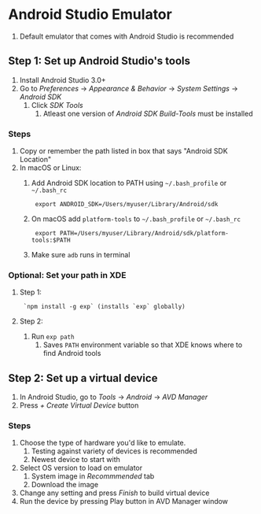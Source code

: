 # Android Studio Emulator #
1. Default emulator that comes with Android Studio is recommended

## Step 1: Set up Android Studio's tools ##
1. Install Android Studio 3.0+
2. Go to *Preferences* -> *Appearance & Behavior* -> *System Settings* -> *Android SDK*
	1. Click *SDK Tools*
		1. Atleast one version of *Android SDK Build-Tools* must be installed

### Steps ###
1. Copy or remember the path listed in box that says "Android SDK Location"
2. In macOS or Linux:
	1. Add Android SDK location to PATH using `~/.bash_profile` or `~/.bash_rc`
	
			export ANDROID_SDK=/Users/myuser/Library/Android/sdk
			
	2. On macOS add `platform-tools` to `~/.bash_profile` or `~/.bash_rc`
	
			export PATH=/Users/myuser/Library/Android/sdk/platform-tools:$PATH
			
	3. Make sure `adb` runs in terminal

### Optional: Set your path in XDE ###
1. Step 1:

		`npm install -g exp` (installs `exp` globally)
		
2. Step 2:
	1. Run `exp path`
		1. Saves `PATH` environment variable so that XDE knows where to find Android tools

## Step 2: Set up a virtual device ##
1. In Android Studio, go to *Tools* -> *Android* -> *AVD Manager*
2. Press *+ Create Virtual Device* button

### Steps ###
1. Choose the type of hardware you'd like to emulate.
	1. Testing against variety of devices is recommended
	2. Newest device to start with
2. Select OS version to load on emulator
	1. System image in *Recommmended* tab
	2. Download the image
3. Change any setting and press *Finish* to build virtual device
4. Run the device by pressing Play button in AVD Manager window
